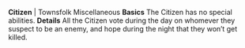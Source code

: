 **Citizen** | Townsfolk Miscellaneous
__Basics__
The Citizen has no special abilities. 
__Details__
All the Citizen vote during the day on whomever they suspect to be an enemy, and hope during the night that they won’t get killed. 
